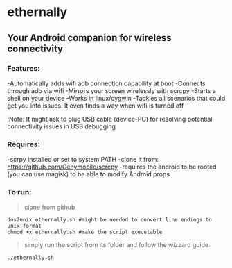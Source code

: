 # ethernally

## Your Android companion for wireless connectivity

### Features:

-Automatically adds wifi adb connection capability at boot
-Connects through adb via wifi
-Mirrors your screen wirelessly with scrcpy
-Starts a shell on your device
-Works in linux/cygwin
-Tackles all scenarios that could get you into issues. It even finds a way when wifi is turned off

!Note:
It might ask to plug USB cable (device-PC) for resolving potential connectivity issues in USB debugging



### Requires:

-scrpy installed or set to system PATH
-clone it from: https://github.com/Genymobile/scrcpy
-requires the android to be rooted (you can use magisk) to be able to modify Android props


### To run:
>clone from github
```
dos2unix ethernally.sh #might be needed to convert line endings to unix format
chmod +x ethernally.sh #make the script executable
```
>simply run the script from its folder and follow the wizzard guide
```
./ethernally.sh
```
